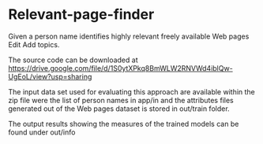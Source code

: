 # Relevant-page-finder
Given a person name identifies highly relevant freely available Web pages Edit
Add topics.

The source code can be downloaded at https://drive.google.com/file/d/1S0ytXPkq8BmWLW2RNVWd4iblQw-UgEoL/view?usp=sharing

The input data set used for evaluating this approach are available within the zip file were the list of person names in app/in and the attributes files generated out of the Web pages dataset is stored in out/train folder.

The output results showing the measures of the trained models can be found under out/info

